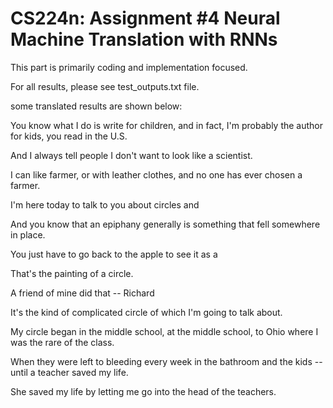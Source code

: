 # CS224n: Assignment #4 Neural Machine Translation with RNNs

This part is primarily coding and implementation focused. 

For all results, please see test_outputs.txt file.

some translated results are shown below:

You know what I do is write for children, and in fact, I'm probably the author for kids, you read in the U.S.

And I always tell people I don't want to look like a scientist.

I can <unk> like farmer, or with leather clothes, and no one has ever chosen a farmer.
  
I'm here today to talk to you about circles and <unk>
  
And you know that an epiphany generally is something that fell somewhere in place.

You just have to go back to the apple to see it as a <unk>
  
That's the painting of a circle.

A friend of mine did that -- Richard <unk>
  
It's the kind of complicated circle of which I'm going to talk about.

My circle began in the middle school, at the middle school, to Ohio where I was the rare of the class.

When they were left to bleeding every week in the bathroom and the kids -- until a teacher saved my life.

She saved my life by letting me go into the head of the teachers.
